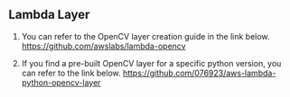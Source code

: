 ## Lambda Layer

1. You can refer to the OpenCV layer creation guide in the link below.
https://github.com/awslabs/lambda-opencv

2. If you find a pre-built OpenCV layer for a specific python version, you can refer to the link below.
https://github.com/076923/aws-lambda-python-opencv-layer